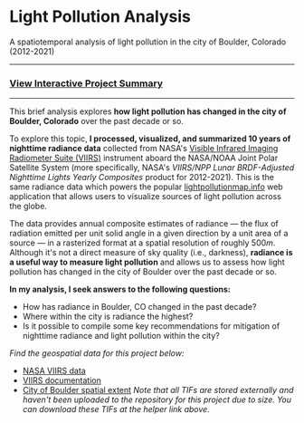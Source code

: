 # Light Pollution Analysis
A spatiotemporal analysis of light pollution in the city of Boulder, Colorado (2012-2021)

***
### [View Interactive Project Summary](https://john-salisbury.github.io/light-pollution-analysis)
***


This brief analysis explores **how light pollution has changed in the city of Boulder, Colorado** over the past decade or so. 

To explore this topic, **I processed, visualized, and summarized 10 years of nighttime radiance data** collected from NASA's [Visible Infrared Imaging Radiometer Suite (VIIRS)](https://www.earthdata.nasa.gov/learn/find-data/near-real-time/viirs) instrument aboard the NASA/NOAA Joint Polar Satellite System (more specifically, NASA's *VIIRS/NPP Lunar BRDF-Adjusted Nighttime Lights Yearly Composites* product for 2012-2021). This is the same radiance data which powers the popular [lightpollutionmap.info](https://lightpollutionmap.info) web application that allows users to visualize sources of light pollution across the globe.

The data provides annual composite estimates of radiance — the flux of radiation emitted per unit solid angle in a given direction by a unit area of a source — in a rasterized format at a spatial resolution of roughly $500m$. Although it's not a direct measure of sky quality (i.e., darkness), **radiance is a useful way to measure light pollution** and allows us to assess how light pollution has changed in the city of Boulder over the past decade or so.

**In my analysis, I seek answers to the following questions:**
- How has radiance in Boulder, CO changed in the past decade?
- Where within the city is radiance the highest?
- Is it possible to compile some key recommendations for mitigation of nighttime radiance and light pollution within the city?

*Find the geospatial data for this project below:*
* [NASA VIIRS data](https://www.lightpollutionmap.info/help.html)
* [VIIRS documentation](https://viirsland.gsfc.nasa.gov/PDF/BlackMarbleUserGuide_v1.2_20210421.pdf)
* [City of Boulder spatial extent](https://data-boulder.opendata.arcgis.com/datasets/955e7a0f52474b60a9866950daf10acb)
*Note that all TIFs are stored externally and haven't been uploaded to the repository for this project due to size. You can download these TIFs at the helper link above.*